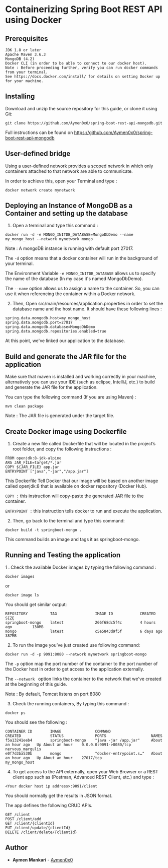 # Containerizing Spring Boot REST API using Docker
## Prerequisites

```
JDK 1.8 or later
Apache Maven 3.6.3
MongoDB (4.2)
Docker CLI (in order to be able to connect to our docker host).
Note : Before proceeding further, verify you can run docker commands from your terminal.
See https://docs.docker.com/install/ for details on setting Docker up for your machine.
```

## Installing
Download and unzip the source repository for this guide, or clone it using Git:
```
git clone https://github.com/Aymen0x0/spring-boot-rest-api-mongodb.git
```
Full instructions can be found on https://github.com/Aymen0x0/spring-boot-rest-api-mongodb

## User-defined bridge
Using a user-defined network provides a scoped network in which only containers attached to that network are able to communicate.

In order to achieve this, open your Terminal and type :

```
docker network create mynetwork
```
## Deploying an Instance of MongoDB as a Container and setting up the database
1. Open a terminal and type this command :
```
docker run -d -e MONGO_INITDB_DATABASE=MongoDbDemo --name my_mongo_host --network mynetwork mongo
```

Note : A mongoDB instance is running with default port 27017.

The ``` -d ``` option means that a docker container will run in the background of your terminal.

The Environment Variable ``` -e MONGO_INITDB_DATABASE ``` allows us to specify the name of the database (In my case it's named MongoDbDemo).

The ``` --name ``` option allows us to assign a name to the container. So, you can use it when referencing the container within a Docker network.

2. Then, Open src/main/resources/application.properties in order to set the database name and the host name. It should have these following lines : 
```
spring.data.mongodb.host=my_mongo_host
spring.data.mongodb.port=27017
spring.data.mongodb.database=MongoDbDemo
spring.data.mongodb.repositories.enabled=true
```
At this point, we've linked our application to the database.
## Build and generate the JAR file for the application

Make sure that maven is installed and working correctly in your machine, alternatively you can use your IDE (such as eclipse, IntelliJ, etc.) to build and generate the JAR file for the application.

You can type the following command (If you are using Maven) :
```
mvn clean package
``` 
Note : The JAR file is generated under the target file.

## Create Docker image using Dockerfile
1. Create a new file called Dockerfile that will be located in the project’s root folder, and copy the following instructions :
```
FROM openjdk:8-jdk-alpine
ARG JAR_FILE=target/*.jar
COPY ${JAR_FILE} app.jar
ENTRYPOINT ["java","-jar","/app.jar"]
```
This Dockerfile Tell Docker that our image will be based on another image called openjdk:8 that is available on docker repository (Docker Hub).

``` COPY : ``` this instruction will copy-paste the generated JAR file to the container.

``` ENTRYPOINT : ``` this instruction tells docker to run and execute the application.

2. Then, go back to the terminal and type this command:
```
docker build -t springboot-mongo .
```
This command builds an image and tags it as springboot-mongo.
## Running and Testing the application
1 . Check the available Docker images by typing the following command :
```
docker images 
```
or
```
docker image ls 
```
You should get similar output:
```
REPOSITORY          TAG                 IMAGE ID            CREATED             SIZE
springboot-mongo    latest              266f68dc5f4c        4 hours ago         130MB
mongo               latest              c5e5843d9f5f        6 days ago          387MB
```
2. To run the image you’ve just created use following command:
```
docker run -d -p 9091:8080 --network mynetwork springboot-mongo
```
The ```-p``` option map the port number of the container to the port number of the Docker host in order to get access to the application externally.

The ```--network ``` option links the container to the network that we've created at the beginning of this guide.

Note : By default, Tomcat listens on port 8080

3. Check the running containers, By typing this command :
```
docker ps
```
You should see the following : 
```
CONTAINER ID        IMAGE               COMMAND                  CREATED             STATUS              PORTS                    NAMES
f5a13241eeb4        springboot-mongo    "java -jar /app.jar"     About an hour ago   Up About an hour    0.0.0.0:9091->8080/tcp   nervous_margulis
e0f7d3ba530b        mongo               "docker-entrypoint.s…"   About an hour ago   Up About an hour    27017/tcp                my_mongo_host
```
4. To get access to the API externally, open your Web Browser or a REST client app such as (Postman, Advanced REST Client, etc.) and type :
```
<Your docker host ip address>:9091/client
```
You should normally get the results in JSON format.

The app defines the following CRUD APIs.
```
GET /client
POST /client/add
GET /client/{clientId}
PUT /client/update/{clientId}
DELETE /client/delete/{clientId}
```
## Author

* **Aymen Mankari** - [Aymen0x0](https://github.com/Aymen0x0)
